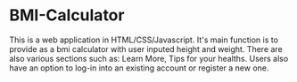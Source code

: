 # BMI-Calculator
This is a web application in HTML/CSS/Javascript. It's main function is to provide as a bmi calculator with user inputed height and weight. There are also various sections such as: Learn More, Tips for your healths. Users also have an option to log-in into an existing account or register a new one.
